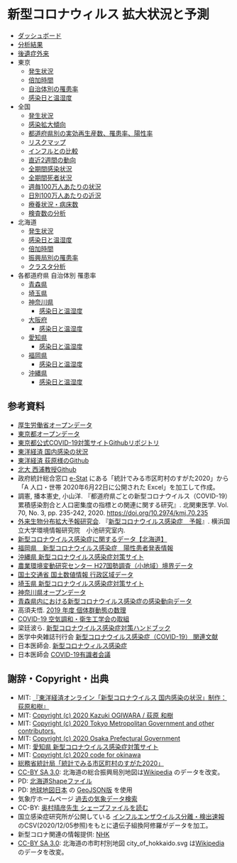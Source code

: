 # 新型コロナウィルス 拡大状況と予測

- [ダッシュボード](kanban.md)
- [分析結果](https://github.com/geneasyura/cov19-hm/wiki/Report)
- [後遺症外来](longcovid.md)
- 東京
  - [発生状況](tokyo.md)
  - [倍加時間](tokyo-fit.md)
  - [自治体別の罹患率](tokyo-hm.md)
  - [感染日と温湿度](tokyo-tvh.md)
- 全国
  - [発生状況](mhlw.md)
  - [感染拡大傾向](pref.md)
  - [都道府県別の実効再生産数、罹患率、陽性率](pref-hm.md)
  - [リスクマップ](airregist.md)
  - [インフルとの比較](influ.md)
  - [直近2週間の動向](nhk-1-2.md)
  - [全期間感染状況](nhk-3-4.md)
  - [全期間死者状況](nhk-5-6.md)
  - [週毎100万人あたりの状況](nhk-7-8.md)
  - [日別100万人あたりの近況](nhk-9-10.md)
  - [療養状況・病床数](np00023.md)
  - [検査数の分析](pcrlr.md)
- 北海道
  - [発生状況](hokkaido.md)
  - [感染日と温湿度](hokkaido-trh-tvh.md)
  - [倍加時間](hokkaido-fit.md)
  - [振興局別の罹患率](hokkaido-hm.md)
  - [クラスタ分析](hokkaido-map.md)
- 各都道府県 自治体別 罹患率
  - [青森県](aomori.md)
  - [埼玉県](saitama.md)
  - [神奈川県](kanagawa.md)
    - [感染日と温湿度](kanagawa-tvh.md)
  - [大阪府](osaka.md)
      - [感染日と温湿度](osaka-tvh.md)
  - [愛知県](nagoya.md)
      - [感染日と温湿度](aichi-tvh.md)
  - [福岡県](fukuoka.md)
      - [感染日と温湿度](fukuoka-tvh.md)
  - [沖縄県](okinawa.md)
      - [感染日と温湿度](okinawa-tvh.md)


## 参考資料

- [厚生労働省オープンデータ](https://www.mhlw.go.jp/stf/covid-19/open-data.html)
- [東京都オープンデータ](https://stopcovid19.metro.tokyo.lg.jp/)
- [東京都公式COVID-19対策サイトGithubリポジトリ](https://github.com/tokyo-metropolitan-gov/covid19)
- [東洋経済 国内感染の状況](https://toyokeizai.net/sp/visual/tko/covid19/)
- [東洋経済 荻原様のGithub](https://github.com/kaz-ogiwara/covid19/)
- [北大 西浦教授Github](https://github.com/contactmodel/COVID19-Japan-Reff)
- 政府統計総合窓口 [e-Stat](https://www.e-stat.go.jp/) にある「統計でみる市区町村のすがた2020」から「A 人口・世帯 2020年6月22日に公開された Excel」を加工して作成。
- 調憲, 播本憲史, 小山洋. 『都道府県ごとの新型コロナウイルス（COVID-19）累積感染割合と人口密集度の指標との関連に関する研究』. 北関東医学. Vol. 70, No. 3, pp. 235-242, 2020. https://doi.org/10.2974/kmj.70.235
- [外来生物分布拡大予報研究会](http://vege1.kan.ynu.ac.jp/forecast/). 『[新型コロナウイルス感染症　予報](http://vege1.kan.ynu.ac.jp/forecast/COVID-19/COVID-19.htm)』. 横浜国立大学環境情報研究院　小池研究室内. 
- [新型コロナウイルス感染症に関するデータ【北海道】](https://www.harp.lg.jp/opendata/dataset/1369.html)
- [福岡県　新型コロナウイルス感染症　陽性患者発表情報](https://ckan.open-governmentdata.org/dataset/401000_pref_fukuoka_covid19_patients)
- [沖縄県 新型コロナウイルス感染症対策サイト](https://github.com/Code-for-OKINAWA/covid19)
- [農業環境変動研究センター H27国勢調査（小地域）境界データ](https://niaesvic.dc.affrc.go.jp/ja/dataset/h27-census-polygon)
- [国土交通省 国土数値情報 行政区域データ](https://nlftp.mlit.go.jp/ksj/gml/datalist/KsjTmplt-N03-v2_4.html)
- [埼玉県 新型コロナウイルス感染症対策サイト](https://github.com/geneasyura/cov19-hm)
- [神奈川県オープンデータ](http://www.pref.kanagawa.jp/docs/t3u/dst/s0060925.html)
- [青森県内における新型コロナウイルス感染症の感染動向データ](https://opendata.pref.aomori.lg.jp/dataset/1531.html)
- 高須夫悟. [2019 年度 個体群動態の数理](http://gi.ics.nara-wu.ac.jp/~takasu/lecture/global19.html)
- [COVID-19 空気調和・衛生工学会の取組](http://www.shasej.org/base.html?recommendation/covid-19/covid-19.html)
- 梁廷波ら. [新型コロナウイルス感染症対策ハンドブック](https://www.gale.com/binaries/content/assets/gale-us-en/intl-assets/intl-assets-uk--europe/6-handbook-of-covid-19-prevention-and-treatment-standard-japanese.pdf)
- 医学中央雑誌刊行会 [新型コロナウイルス感染症（COVID-19） 関連文献](https://www.jamas.or.jp/special/covid19/)
- 日本医師会. [新型コロナウィルス感染症](http://www.med.or.jp/doctor/kansen/novel_corona/009082.html)
- 日本医師会 [COVID-19有識者会議](https://www.covid19-jma-medical-expert-meeting.jp/)

## 謝辞・Copyright・出典

- MIT: [『東洋経済オンライン「新型コロナウイルス 国内感染の状況」制作：荻原和樹』](https://toyokeizai.net/sp/visual/tko/covid19/)
- MIT: [Copyright (c) 2020 Kazuki OGIWARA / 荻原 和樹](https://github.com/kaz-ogiwara/covid19)
- MIT: [Copyright (c) 2020 Tokyo Metropolitan Government and other contributors.](https://github.com/tokyo-metropolitan-gov/covid19)
- MIT: [Copyright (c) 2020 Osaka Prefectural Government](https://github.com/codeforosaka/covid19)
- MIT: [愛知県 新型コロナウイルス感染症対策サイト](https://github.com/code4nagoya/covid19)
- MIT: [Copyright (c) 2020 code for  okinawa](https://github.com/Code-for-OKINAWA/covid19)
- [総務省統計局「統計でみる市区町村のすがた2020」](https://www.e-stat.go.jp/stat-search/files?page=1&layout=datalist&toukei=00200502&tstat=000001141146&cycle=0&year=20200&month=0&tclass1=000001141147)
- [CC-BY SA 3.0](https://creativecommons.org/licenses/by-sa/3.0/deed.ja): 北海道の総合振興局別地図は[Wikipedia](https://ja.wikipedia.org/wiki/%E3%83%95%E3%82%A1%E3%82%A4%E3%83%AB:Subprefectures_of_Hokkaido.svg) のデータを改変。
- PD: [北海道Shapeファイル](https://sites.google.com/site/kibanshapehokkaido/)
- PD: [地球地図日本](https://www.gsi.go.jp/kankyochiri/gm_jpn.html) の [GeoJSON版](https://github.com/dataofjapan/land) を使用
- 気象庁ホームページ [過去の気象データ検索](http://www.data.jma.go.jp/obd/stats/etrn/)
- CC-BY: [奥村晴彦先生 シェープファイルを読む](https://oku.edu.mie-u.ac.jp/~okumura/stat/shape.html)
- 国立感染症研究所が公開している [インフルエンザウイルス分離・検出速報](https://www.niid.go.jp/niid/ja/iasr-inf.html) のCSV(2020/12/05参照)をもとに遺伝子組換阿修羅がデータを加工。
- 新型コロナ関連の情報提供: [NHK](https://www3.nhk.or.jp/news/special/coronavirus/data-widget/)
- [CC-BY SA 3.0](https://creativecommons.org/licenses/by-sa/3.0/deed.ja): 北海道の市町村別地図 city_of_hokkaido.svg は[Wikipedia](https://ja.wikipedia.org/wiki/%E3%83%95%E3%82%A1%E3%82%A4%E3%83%AB:Labeled_administrative_map_of_Hokkaido_prefecture.svg#metadata) のデータを改変。
